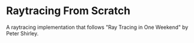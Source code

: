 # Raytracing From Scratch
A raytracing implementation that follows "Ray Tracing in One Weekend" by Peter Shirley.

